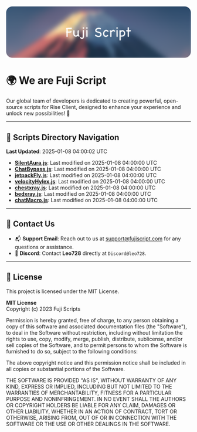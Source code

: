 ![Banner](.github/b.webp)

# 🌍 **We are Fuji Script**

Our global team of developers is dedicated to creating powerful, open-source scripts for Rise Client, designed to enhance your experience and unlock new possibilities! 🌟

---
<!-- SCRIPTS_NAVIGATION_START -->
## 📂 **Scripts Directory Navigation**

**Last Updated**: 2025-01-08 04:00:02 UTC

- **[SilentAura.js](scripts/SilentAura.js)**: Last modified on 2025-01-08 04:00:00 UTC
- **[ChatBypass.js](scripts/ChatBypass.js)**: Last modified on 2025-01-08 04:00:00 UTC
- **[jetpackFly.js](scripts/jetpackFly.js)**: Last modified on 2025-01-08 04:00:00 UTC
- **[velocityHylex.js](scripts/velocityHylex.js)**: Last modified on 2025-01-08 04:00:00 UTC
- **[chestxray.js](scripts/chestxray.js)**: Last modified on 2025-01-08 04:00:00 UTC
- **[bedxray.js](scripts/bedxray.js)**: Last modified on 2025-01-08 04:00:00 UTC
- **[chatMacro.js](scripts/chatMacro.js)**: Last modified on 2025-01-08 04:00:00 UTC

<!-- SCRIPTS_NAVIGATION_END -->

---

## 💬 **Contact Us**  
- 📬 **Support Email**: Reach out to us at [support@fujiscript.com](mailto:support@fujiscript.com) for any questions or assistance.  
- 💬 **Discord**: Contact **Leo728** directly at `Discord@leo728`.

---

## 📜 **License**

This project is licensed under the MIT License.  

**MIT License**  
Copyright (c) 2023 Fuji Scripts  

Permission is hereby granted, free of charge, to any person obtaining a copy of this software and associated documentation files (the "Software"), to deal in the Software without restriction, including without limitation the rights to use, copy, modify, merge, publish, distribute, sublicense, and/or sell copies of the Software, and to permit persons to whom the Software is furnished to do so, subject to the following conditions:  

The above copyright notice and this permission notice shall be included in all copies or substantial portions of the Software.  

THE SOFTWARE IS PROVIDED "AS IS", WITHOUT WARRANTY OF ANY KIND, EXPRESS OR IMPLIED, INCLUDING BUT NOT LIMITED TO THE WARRANTIES OF MERCHANTABILITY, FITNESS FOR A PARTICULAR PURPOSE AND NONINFRINGEMENT. IN NO EVENT SHALL THE AUTHORS OR COPYRIGHT HOLDERS BE LIABLE FOR ANY CLAIM, DAMAGES OR OTHER LIABILITY, WHETHER IN AN ACTION OF CONTRACT, TORT OR OTHERWISE, ARISING FROM, OUT OF OR IN CONNECTION WITH THE SOFTWARE OR THE USE OR OTHER DEALINGS IN THE SOFTWARE.  
